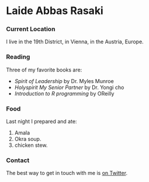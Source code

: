 # Laide Abbas Rasaki

### Current Location

I live in the 19th District, in Vienna, in the Austria, Europe.

### Reading

Three of my favorite books are:

- *Spirit of Leadership* by Dr. Myles Munroe
- *Holyspirit My Senior Partner* by Dr. Yongi cho
- *Introduction to R programming* by OReilly

### Food

Last night I prepared and ate:

1. Amala
2. Okra soup.
3. chicken stew.

### Contact

The best way to get in touch with me is [on Twitter](https://twitter.com/laiderasaki).
